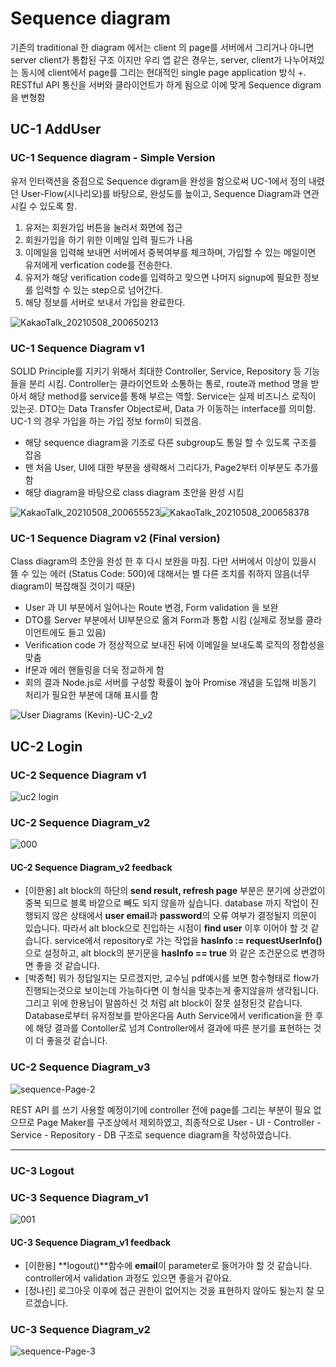 # Sequence diagram

기존의 traditional 한 diagram 에서는 client 의 page를 서버에서 그리거나 아니면 server client가 통합된 구조 이지만
우리 앱 같은 경우는, server, client가 나누어져있는 동시에 client에서 page를 그리는 현대적인 single page application 방식 +. RESTful API 통신을 서버와 클라이언트가 하게 됨으로 이에 맞게 Sequence digram을 변형함



## UC-1 AddUser

### UC-1 Sequence diagram - Simple Version

유저 인터랙션을 중점으로 Sequence digram을 완성을 함으로써 UC-1에서 정의 내렸던 User-Flow(시나리오)를 바탕으로, 완성도를 높이고, Sequence Diagram과 연관시킬 수 있도록 함.

1. 유저는 회원가입 버튼을 눌러서 화면에 접근
2. 회원가입을 하기 위한 이메일 입력 필드가 나옴
3. 이메일을 입력해 보내면 서버에서 중복여부를 체크하며, 가입할 수 있는 메일이면 유저에게 verfication code를 전송한다.
4. 유저가 해당 verification code를 입력하고 맞으면 나머지 signup에 필요한 정보를 입력할 수 있는 step으로 넘어간다.
5. 해당 정보를 서버로 보내서 가입을 완료한다. 

![KakaoTalk_20210508_200650213](https://user-images.githubusercontent.com/59490892/117540723-6d6fa080-b04b-11eb-9380-84c17eccf541.png)<br>

### UC-1 Sequence Diagram v1

SOLID Principle를 지키기 위해서 최대한 Controller, Service, Repository 등 기능들을 분리 시킴. Controller는 클라이언트와 소통하는 통로, route과 method 명을 받아서 해당 method를 service를 통해 부르는 역할. Service는 실제 비즈니스 로직이 있는곳. DTO는 Data Transfer Object로써, Data 가 이동하는 interface를 의미함. UC-1 의 경우 가입을 하는 가입 정보 form이 되겠음. 

- 해당 sequence diagram을 기조로 다른 subgroup도 통일 할 수 있도록 구조를 잡음
- 맨 처음 User, UI에 대한 부분을 생략해서 그리다가, Page2부터 이부분도 추가를 함
- 해당 diagram을 바탕으로 class diagram 초안을 완성 시킴

![KakaoTalk_20210508_200655523](https://user-images.githubusercontent.com/59490892/117540726-6fd1fa80-b04b-11eb-8f18-a7445611d3c5.jpg)![KakaoTalk_20210508_200658378](https://user-images.githubusercontent.com/59490892/117540728-706a9100-b04b-11eb-8c1d-5872c0eeb565.png)

### UC-1 Sequence Diagram v2 (Final version)

Class diagram의 초안을 완성 한 후 다시 보완을 마침. 다만 서버에서 이상이 있을시 뜰 수 있는 에러 (Status Code: 500)에 대해서는 별 다른 조치를 취하지 않음(너무 diagram이 복잡해질 것이기 때문)

- User 과 UI 부분에서 일어나는 Route 변경, Form validation 을 보완
- DTO를 Server 부분에서 UI부분으로 옮겨 Form과 통합 시킴 (실제로 정보를 클라이언트에도 들고 있음)
- Verification code 가 정상적으로 보내진 뒤에 이메일을 보내도록 로직의 정합성을 맞춤
- If문과 에러 핸들링을 더욱 정교하게 함
- 회의 결과 Node.js로 서버를 구성할 확률이 높아 Promise 개념을 도입해 비동기 처리가 필요한 부분에 대해 표시를 함

![User Diagrams (Kevin)-UC-2_v2](https://user-images.githubusercontent.com/18115360/118354886-2aac4c00-b5a8-11eb-8044-2c6210b9598c.png)







## UC-2 Login

### UC-2 Sequence Diagram v1

![uc2 login](https://user-images.githubusercontent.com/59490892/117151119-ba593a00-adf3-11eb-8168-b7a410407b71.JPG)

### UC-2 Sequence Diagram_v2


![000](https://user-images.githubusercontent.com/59490892/117540895-482f6200-b04c-11eb-9d7c-d33ca258e923.JPG)



#### UC-2 Sequence Diagram_v2 feedback

- [이한용] alt block의 하단의 **send result, refresh page** 부분은 분기에 상관없이 중복 되므로 블록 바깥으로 빼도 되지 않을까 싶습니다. 
  database 까지 작업이 진행되지 않은 상태에서 **user email**과 **password**의 오류 여부가 결정될지 의문이 있습니다. 따라서 alt block으로 진입하는 시점이 **find user** 이후 이어야 할 것 같습니다.
  service에서 repository로 가는 작업을 **hasInfo := requestUserInfo()** 으로 설정하고, alt block의 분기문을 **hasInfo == true** 와 같은 조건문으로 변경하면 좋을 것 같습니다.
- [박종혁] 뭐가 정답일지는 모르겠지만, 교수님 pdf예시를 보면 함수형태로 flow가 진행되는것으로 보이는데 가능하다면 이 형식을 맞추는게 좋지않을까 생각됩니다.
  그리고 위에 한용님이 말씀하신 것 처럼 alt block이 잘못 설정된것 같습니다. Database로부터 유저정보를 받아온다음 Auth Service에서 verification을 한 후에 해당 결과를 Contoller로 넘겨 Controller에서 결과에 따른 분기를 표현하는 것이 더 좋을것 같습니다.



### UC-2 Sequence Diagram_v3


![sequence-Page-2](https://user-images.githubusercontent.com/59490892/118277740-10b92d80-b504-11eb-9af4-8c70f6e1a6cd.png)


REST API 를 쓰기 사용할 예정이기에 controller 전에 page를 그리는 부분이 필요 없으므로 Page Maker를 구조상에서 제외하였고,
최종적으로 User - UI - Controller - Service - Repository - DB 구조로 sequence diagram을 작성하였습니다.

</details>


---

### UC-3 Logout

### UC-3 Sequence Diagram_v1 


![001](https://user-images.githubusercontent.com/59490892/117540902-4c5b7f80-b04c-11eb-879a-be96eeac3172.JPG)



#### UC-3 Sequence Diagram_v1 feedback

- [이한용] **logout()**함수에 **email**이 parameter로 들어가야 할 것 같습니다. 
  controller에서 validation 과정도 있으면 좋을거 같아요.
- [정나린] 로그아웃 이후에 접근 권한이 없어지는 것을 표현하지 않아도 될는지 잘 모르겠습니다.



### UC-3 Sequence Diagram_v2 





![sequence-Page-3](https://user-images.githubusercontent.com/59490892/118277882-41996280-b504-11eb-94fb-73a124909073.png)



